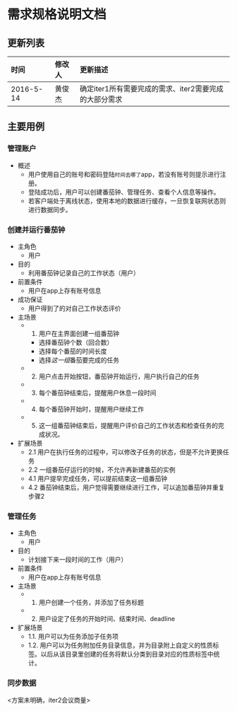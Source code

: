 # 需求规格说明文档

## 更新列表

时间|修改人|更新描述
:--|:--|:--
2016-5-14|黄俊杰|确定iter1所有需要完成的需求、iter2需要完成的大部分需求

## 主要用例
### 管理账户
- 概述
  + 用户使用自己的账号和密码登陆`时间去哪了`app，若没有账号则提示进行注册。
  + 登陆成功后，用户可以创建番茄钟、管理任务、查看个人信息等操作。
  + 若客户端处于离线状态，使用本地的数据进行缓存，一旦恢复联网状态则进行数据同步。

### 创建并运行番茄钟
- 主角色
  + 用户
- 目的
  + 利用番茄钟记录自己的工作状态（用户）
- 前置条件
  + 用户在app上存有账号信息
- 成功保证
  + 用户得到了的对自己工作状态评价
- 主场景
  + 1. 用户在主界面创建一组番茄钟
    * 选择番茄钟个数（回合数）
    * 选择每个番茄的时间长度
    * 选择*这一组*番茄要完成的任务
  + 2. 用户点击开始按钮，番茄钟开始运行，用户执行自己的任务
  + 3. 每个番茄钟结束后，提醒用户休息一段时间
  + 4. 每个番茄钟开始时，提醒用户继续工作
  + 5. 这一组番茄钟结束后，提醒用户评价自己的工作状态和检查任务的完成状况。
- 扩展场景
  + 2.1 用户在执行任务的过程中，可以修改子任务的状态，但是不允许更换任务
  + 2.2 一组番茄仔运行的时候，不允许再新建番茄的实例
  + 4.1 用户提早完成任务，可以提前结束这一组番茄钟
  + 4.2 番茄钟结束后，用户觉得需要继续进行工作，可以追加番茄钟并重复步骤2


### 管理任务
- 主角色
  + 用户
- 目的
  + 计划接下来一段时间的工作（用户）
- 前置条件
  + 用户在app上存有账号信息
- 主场景
  + 1. 用户创建一个任务，并添加了任务标题
  + 2. 用户设定了任务的开始时间、结束时间、deadline
- 扩展场景
  + 1.1. 用户可以为任务添加子任务项
  + 1.2. 用户可以为任务附加任务目录信息，并为目录附上自定义的性质标签。以后从该目录里创建的任务将默认分类到目录对应的性质标签中统计。


### 同步数据
<方案未明确，iter2会议商量>